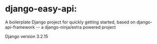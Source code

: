 # django-easy-api: 
A boilerplate Django project for quickly getting started, based on django-api-framework -- a django-ninja/extra powered project

Django version 3.2.15 
